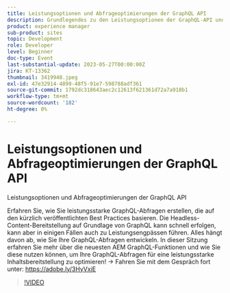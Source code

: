 ```yaml
---
title: Leistungsoptionen und Abfrageoptimierungen der GraphQL API
description: Grundlegendes zu den Leistungsoptionen der GraphQL-API und zur AbfrageoptimierungErfahren Sie, wie Sie leistungsstarke GraphQL-Abfragen erstellen, die auf den kürzlich veröffentlichten Best Practices basieren. Die Headless-Content-Bereitstellung auf Grundlage von GraphQL kann schnell erfolgen, kann aber in einigen Fällen auch zu Leistungsengpässen führen. Alles hängt davon ab, wie Sie Ihre GraphQL-Abfragen entwickeln. In dieser Sitzung erfahren Sie mehr über die neuesten AEM GraphQL-Funktionen und wie Sie diese nutzen können, um Ihre GraphQL-Abfragen für eine leistungsstarke Inhaltsbereitstellung zu optimieren!
product: experience manager
sub-product: sites
topic: Development
role: Developer
level: Beginner
doc-type: Event
last-substantial-update: 2023-05-27T00:00:00Z
jira: KT-13362
thumbnail: 3419948.jpeg
exl-id: 47e32914-4899-48f5-91e7-598788adf361
source-git-commit: 1792dc318643aec2c12613f621361d72a7a918b1
workflow-type: tm+mt
source-wordcount: '182'
ht-degree: 0%

---
```


# Leistungsoptionen und Abfrageoptimierungen der GraphQL API

Leistungsoptionen und Abfrageoptimierungen der GraphQL API

Erfahren Sie, wie Sie leistungsstarke GraphQL-Abfragen erstellen, die auf den kürzlich veröffentlichten Best Practices basieren. Die Headless-Content-Bereitstellung auf Grundlage von GraphQL kann schnell erfolgen, kann aber in einigen Fällen auch zu Leistungsengpässen führen. Alles hängt davon ab, wie Sie Ihre GraphQL-Abfragen entwickeln. In dieser Sitzung erfahren Sie mehr über die neuesten AEM GraphQL-Funktionen und wie Sie diese nutzen können, um Ihre GraphQL-Abfragen für eine leistungsstarke Inhaltsbereitstellung zu optimieren! → Fahren Sie mit dem Gespräch fort unter: https://adobe.ly/3HyVxjE

>[!VIDEO](https://video.tv.adobe.com/v/3419948/?learn=on)
